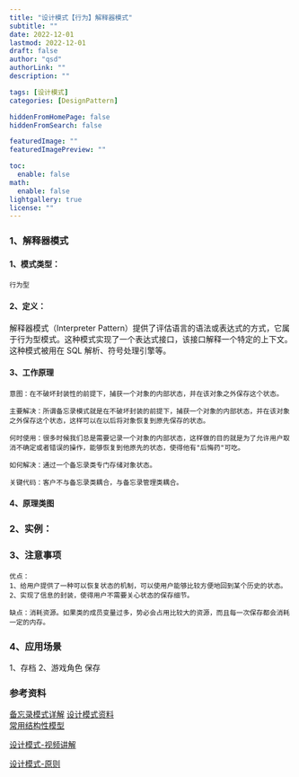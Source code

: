 ```yaml
---
title: "设计模式【行为】解释器模式"
subtitle: ""
date: 2022-12-01 
lastmod: 2022-12-01 
draft: false
author: "qsd"
authorLink: ""
description: ""

tags: [设计模式]
categories: [DesignPattern]

hiddenFromHomePage: false
hiddenFromSearch: false

featuredImage: ""
featuredImagePreview: ""

toc:
  enable: false
math:
  enable: false
lightgallery: true
license: ""
---
```


### 1、解释器模式

#### 1、模式类型：
    行为型
#### 2、定义：

  解释器模式（Interpreter Pattern）提供了评估语言的语法或表达式的方式，它属于行为型模式。这种模式实现了一个表达式接口，该接口解释一个特定的上下文。这种模式被用在 SQL 解析、符号处理引擎等。

#### 3、工作原理
```
意图：在不破坏封装性的前提下，捕获一个对象的内部状态，并在该对象之外保存这个状态。

主要解决：所谓备忘录模式就是在不破坏封装的前提下，捕获一个对象的内部状态，并在该对象之外保存这个状态，这样可以在以后将对象恢复到原先保存的状态。

何时使用：很多时候我们总是需要记录一个对象的内部状态，这样做的目的就是为了允许用户取消不确定或者错误的操作，能够恢复到他原先的状态，使得他有"后悔药"可吃。

如何解决：通过一个备忘录类专门存储对象状态。

关键代码：客户不与备忘录类耦合，与备忘录管理类耦合。
```
#### 4、原理类图
### 2、实例：

### 3、注意事项
```
优点： 
1、给用户提供了一种可以恢复状态的机制，可以使用户能够比较方便地回到某个历史的状态。 
2、实现了信息的封装，使得用户不需要关心状态的保存细节。

缺点：消耗资源。如果类的成员变量过多，势必会占用比较大的资源，而且每一次保存都会消耗一定的内存。
```
### 4、应用场景
1、存档 2、游戏角色 保存





   




### 参考资料
 [备忘录模式详解](https://www.runoob.com/design-pattern/memento-pattern.html)
 [设计模式资料](http://www.jasongj.com/design_pattern/simple_factory/)</BR>
 [常用结构性模型](https://www.jianshu.com/p/b2c08a670299)

 [设计模式-视频讲解](https://www.bilibili.com/video/BV1G4411c7N4?p=6&vd_source=7c47b6d72612787b009ac686785b509a)

 [设计模式-原则](https://github-yuteng.github.io/2019/08/01/%E8%AE%BE%E8%AE%A1%E6%A8%A1%E5%BC%8F%E4%B8%83%E5%A4%A7%E5%8E%9F%E5%88%99/)
 <!--more-->